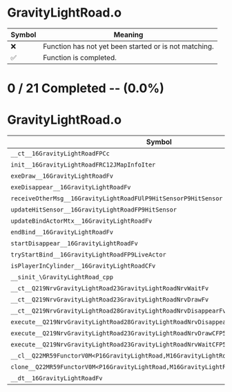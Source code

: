 # GravityLightRoad.o
| Symbol | Meaning 
| ------------- | ------------- 
| :x: | Function has not yet been started or is not matching. 
| :white_check_mark: | Function is completed. 


# 0 / 21 Completed -- (0.0%)
# GravityLightRoad.o
| Symbol | Decompiled? |
| ------------- | ------------- |
| `__ct__16GravityLightRoadFPCc` | :x: |
| `init__16GravityLightRoadFRC12JMapInfoIter` | :x: |
| `exeDraw__16GravityLightRoadFv` | :x: |
| `exeDisappear__16GravityLightRoadFv` | :x: |
| `receiveOtherMsg__16GravityLightRoadFUlP9HitSensorP9HitSensor` | :x: |
| `updateHitSensor__16GravityLightRoadFP9HitSensor` | :x: |
| `updateBindActorMtx__16GravityLightRoadFv` | :x: |
| `endBind__16GravityLightRoadFv` | :x: |
| `startDisappear__16GravityLightRoadFv` | :x: |
| `tryStartBind__16GravityLightRoadFP9LiveActor` | :x: |
| `isPlayerInCylinder__16GravityLightRoadCFv` | :x: |
| `__sinit_\GravityLightRoad_cpp` | :x: |
| `__ct__Q219NrvGravityLightRoad23GravityLightRoadNrvWaitFv` | :x: |
| `__ct__Q219NrvGravityLightRoad23GravityLightRoadNrvDrawFv` | :x: |
| `__ct__Q219NrvGravityLightRoad28GravityLightRoadNrvDisappearFv` | :x: |
| `execute__Q219NrvGravityLightRoad28GravityLightRoadNrvDisappearCFP5Spine` | :x: |
| `execute__Q219NrvGravityLightRoad23GravityLightRoadNrvDrawCFP5Spine` | :x: |
| `execute__Q219NrvGravityLightRoad23GravityLightRoadNrvWaitCFP5Spine` | :x: |
| `__cl__Q22MR59FunctorV0M<P16GravityLightRoad,M16GravityLightRoadFPCvPv_v>CFv` | :x: |
| `clone__Q22MR59FunctorV0M<P16GravityLightRoad,M16GravityLightRoadFPCvPv_v>CFP7JKRHeap` | :x: |
| `__dt__16GravityLightRoadFv` | :x: |
